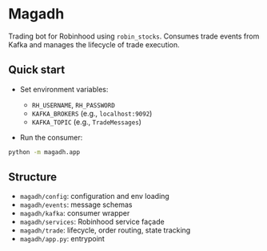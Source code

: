 # Magadh

Trading bot for Robinhood using `robin_stocks`. Consumes trade events from Kafka and manages the lifecycle of trade execution.

## Quick start

- Set environment variables:
  - `RH_USERNAME`, `RH_PASSWORD`
  - `KAFKA_BROKERS` (e.g., `localhost:9092`)
  - `KAFKA_TOPIC` (e.g., `TradeMessages`)

- Run the consumer:

```bash
python -m magadh.app
```

## Structure

- `magadh/config`: configuration and env loading
- `magadh/events`: message schemas
- `magadh/kafka`: consumer wrapper
- `magadh/services`: Robinhood service façade
- `magadh/trade`: lifecycle, order routing, state tracking
- `magadh/app.py`: entrypoint
